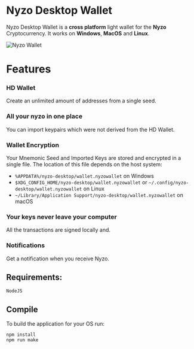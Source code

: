 #  Nyzo Desktop Wallet

Nyzo Desktop Wallet is a  **cross platform** light wallet for the **Nyzo** Cryptocurrency. It works on **Windows**, **MacOS** and **Linux**.


![Nyzo Wallet](https://i.ibb.co/4JKQPJ9/Screen-Shot-2020-05-27-at-21-33-43.png)

# Features


### HD Wallet
Create an unlimited amount of addresses from a single seed.

### All your nyzo in one place

You can import keypairs which were not derived from the HD Wallet.

### Wallet Encryption
Your Mnemonic Seed and Imported Keys are stored and encrypted in a single file. The location of this file depends on the host system:

 -   `%APPDATA%/nyzo-desktop/wallet.nyzowallet`  on Windows
-   `$XDG_CONFIG_HOME/nyzo-desktop/wallet.nyzowallet`  or  `~/.config/nyzo-desktop/wallet.nyzowallet`  on Linux
-   `~/Library/Application Support/nyzo-desktop/wallet.nyzowallet`  on macOS

### Your keys never leave your computer

All the transactions are signed locally and.

### Notifications

Get a notification when you receive Nyzo.


## Requirements: 

```
NodeJS
```
## Compile
To build the application for your OS run:
```
npm install
npm run make
```
